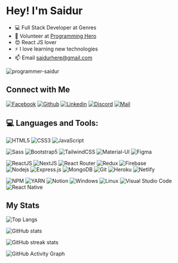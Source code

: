 <!-- Welcome Message  -->
<h1>Hey! I'm Saidur</h1>

- 💻 Full Stack Developer at Genres
- 🔭 Volunteer at <a href="https://www.programming-hero.com/">Programming Hero</a>
- 😍 React JS lover
- ⚡ I love learning new technologies
- 📫 Email saidurhere@gmail.com
<p align="left"> <img src="https://komarev.com/ghpvc/?username=programmer-saidur&label=Profile%20views&color=E4405F&style=flat" alt="programmer-saidur" /> </p>

## Connect with Me

[![Facebook](https://img.shields.io/badge/Facebook-1877F2?style=for-the-badge&logo=facebook&logoColor=white)](https://www.facebook.com/profile.php?id=100061725663437)
[![Github](https://img.shields.io/badge/GitHub-100000?style=for-the-badge&logo=github&logoColor=white)](https://github.com/programmer-saidur)
[![Linkedin](https://img.shields.io/badge/LinkedIn-0077B5?style=for-the-badge&logo=linkedin&logoColor=white)](https://www.linkedin.com/in/saidur-rahman-6986b2201/)
[![Discord](https://img.shields.io/badge/Discord-7289DA?style=for-the-badge&logo=discord&logoColor=white)](https://discordapp.com/users/761197542188777514)
[![Mail](https://img.shields.io/badge/Gmail-D14836?style=for-the-badge&logo=gmail&logoColor=white)](mailto:saidurhere@gmail.com)

## 💻 Languages and Tools:

![HTML5](https://img.shields.io/badge/HTML5-E34F26?style=for-the-badge&logo=html5&logoColor=white)
![CSS3](https://img.shields.io/badge/CSS3-1572B6?style=for-the-badge&logo=css3&logoColor=white)
![JavaScript](https://img.shields.io/badge/JavaScript-F7DF1E?style=for-the-badge&logo=javascript&logoColor=black)

![Sass](https://img.shields.io/badge/Sass-CC6699?style=for-the-badge&logo=sass&logoColor=white)
![Bootstrap5](https://img.shields.io/badge/Bootstrap-563D7C?style=for-the-badge&logo=bootstrap&logoColor=white)
![TailwindCSS](https://img.shields.io/badge/tailwindcss-%2338B2AC.svg?style=for-the-badge&logo=tailwind-css&logoColor=white)
![Material-UI](https://img.shields.io/badge/Material--UI-0081CB?style=for-the-badge&logo=material-ui&logoColor=white)
![Figma](https://img.shields.io/badge/Figma-F24E1E?style=for-the-badge&logo=figma&logoColor=white)

![ReactJS](https://img.shields.io/badge/React-20232A?style=for-the-badge&logo=react&logoColor=61DAFB)
![NextJS](https://img.shields.io/badge/NEXTJS-000000?style=for-the-badge&logo=Next.js&logoColor=white)
![React Router](https://img.shields.io/badge/React_Router-CA4245?style=for-the-badge&logo=react-router&logoColor=white)
![Redux](https://img.shields.io/badge/Redux-593D88?style=for-the-badge&logo=redux&logoColor=white)
![Firebase](https://img.shields.io/badge/firebase-ffca28?style=for-the-badge&logo=firebase&logoColor=black)  
![Nodejs](https://img.shields.io/badge/Node.js-339933?style=for-the-badge&logo=nodedotjs&logoColor=white)
![Express.js](https://img.shields.io/badge/Express.js-000000?style=for-the-badge&logo=express&logoColor=white)
![MongoDB](https://img.shields.io/badge/MongoDB-4EA94B?style=for-the-badge&logo=mongodb&logoColor=white)
![Git](https://img.shields.io/badge/Git-F05032?style=for-the-badge&logo=git&logoColor=white)
![Heroku](https://img.shields.io/badge/Heroku-430098?style=for-the-badge&logo=heroku&logoColor=white)
![Netlify](https://img.shields.io/badge/Netlify-00C7B7?style=for-the-badge&logo=netlify&logoColor=white)

![NPM](https://img.shields.io/badge/npm-CB3837?style=for-the-badge&logo=npm&logoColor=white)
![YARN](https://img.shields.io/badge/Yarn-2C8EBB?style=for-the-badge&logo=yarn&logoColor=white)
![Notion](https://img.shields.io/badge/Notion-000000?style=for-the-badge&logo=notion&logoColor=white)
![Windows](https://img.shields.io/badge/Windows-0078D6?style=for-the-badge&logo=windows&logoColor=white)
![Linux](https://img.shields.io/badge/linux-ffef00?style=for-the-badge&logo=linux&logoColor=black)
![Visual Studio Code](https://img.shields.io/badge/Visual_Studio_Code-0078D4?style=for-the-badge&logo=visual%20studio%20code&logoColor=white)
![React Native](https://img.shields.io/badge/react_native-%2320232a.svg?style=for-the-badge&logo=react&logoColor=%2361DAFB)

## My Stats


![Top Langs](https://github-readme-stats.vercel.app/api/top-langs/?username=programmer-saidur&hide_border=true&theme=tokyonight)

![GitHub stats](https://github-readme-stats.vercel.app/api?username=programmer-saidur&show_icons=true&hide_border=true&theme=tokyonight)

![GitHub streak stats](https://github-readme-streak-stats.herokuapp.com/?user=programmer-saidur&theme=tokyonight)

![GitHub Activity Graph](https://activity-graph.herokuapp.com/graph?username=programmer-saidur&theme=tokyonight&bg_color=0d1117&color=319e94&line=6fa4fc&point=FFFFFF&hide_border=true)

